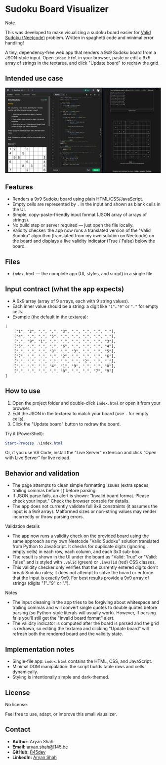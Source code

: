 # Sudoku Board Visualizer

> [!NOTE]
> This was developed to make visualizing a sudoku board easier for [Valid Sudoku (Neetcode)](https://neetcode.io/problems/valid-sudoku?list=neetcode150) problem. Written in spaghetti code and minimal error handling!

A tiny, dependency-free web app that renders a 9x9 Sudoku board from a JSON-style input. Open `index.html` in your browser, paste or edit a 9x9 array of strings in the textarea, and click "Update board" to redraw the grid.

## Intended use case

![alt text](demo.png)

## Features

- Renders a 9x9 Sudoku board using plain HTML/CSS/JavaScript.
- Empty cells are represented by `.` in the input and shown as blank cells in the UI.
- Simple, copy-paste-friendly input format (JSON array of arrays of strings).
- No build step or server required — just open the file locally.
- Validity checker: the app now runs a translated version of the "Valid Sudoku" algorithm (translated from my own solution on Neetcode) on the board and displays a live validity indicator (True / False) below the board.

## Files

- `index.html` — the complete app (UI, styles, and script) in a single file.

## Input contract (what the app expects)

- A 9x9 array (array of 9 arrays, each with 9 string values).
- Each inner value should be a string: a digit like `"1"`..`"9"` or `"."` for empty cells.
- Example (the default in the textarea):

```
[
	["1", "2", ".", ".", "3", ".", ".", ".", "."],
	["4", ".", ".", "5", ".", ".", ".", ".", "."],
	[".", "9", "1", ".", ".", ".", ".", ".", "3"],
	["5", ".", ".", ".", "6", ".", ".", ".", "4"],
	[".", ".", ".", "8", ".", "3", ".", ".", "5"],
	["7", ".", ".", ".", "2", ".", ".", ".", "6"],
	[".", ".", ".", ".", ".", ".", "2", ".", "."],
	[".", ".", ".", "4", "1", "9", ".", ".", "8"],
	[".", ".", ".", ".", "8", ".", ".", "7", "9"]
]
```

## How to use

1. Open the project folder and double-click `index.html` or open it from your browser.
2. Edit the JSON in the textarea to match your board (use `.` for empty cells).
3. Click the "Update board" button to redraw the board.

Try it (PowerShell):

```powershell
Start-Process .\index.html
```

Or, if you use VS Code, install the "Live Server" extension and click "Open with Live Server" for live reload.

## Behavior and validation

- The page attempts to clean simple formatting issues (extra spaces, trailing commas before `]`) before parsing.
- If JSON.parse fails, an alert is shown: "Invalid board format. Please check your input." Check the browser console for details.
- The app does not currently validate full 9x9 constraints (it assumes the input is a 9x9 array). Malformed sizes or non-string values may render incorrectly or throw parsing errors.

Validation details

- The app now runs a validity check on the provided board using the same approach as my own Neetcode "Valid Sudoku" solution translated from Python to JavaScript. It checks for duplicate digits (ignoring `.` empty cells) in each row, each column, and each 3x3 sub-box.
- The result is shown in the UI under the board as "Valid: True" or "Valid: False" and is styled with `.valid` (green) or `.invalid` (red) CSS classes.
- This validity checker only verifies that the currently entered digits don't break Sudoku rules; it does not attempt to solve the board or enforce that the input is exactly 9x9. For best results provide a 9x9 array of strings (digits "1".."9" or ".").

Notes

- The input cleaning in the app tries to be forgiving about whitespace and trailing commas and will convert single quotes to double quotes before parsing (so Python-style literals will usually work). However, if parsing fails you'll still get the "Invalid board format" alert.
- The validity indicator is computed after the board is parsed and the grid is redrawn, so editing the textarea and clicking "Update board" will refresh both the rendered board and the validity state.

## Implementation notes

- Single-file app: `index.html` contains the HTML, CSS, and JavaScript.
- Minimal DOM manipulation: the script builds table rows and cells dynamically.
- Styling is intentionally simple and dark-themed.

## License

No license.

Feel free to use, adapt, or improve this small visualizer.

## Contact

- **Author:** Aryan Shah
- **Email:** [aryan.shah@l145.be](mailto:aryan.shah@l145.be)
- **GitHub:** [l145dev](https://github.com/l145dev/)
- **LinkedIn:** [Aryan Shah](https://www.linkedin.com/in/aryan-shah-l145/)
